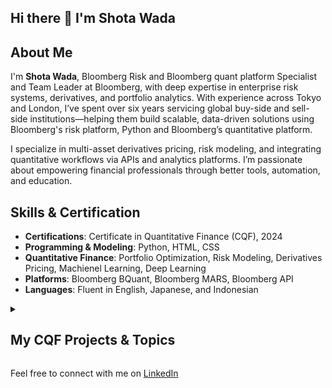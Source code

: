 ## Hi there 👋 I'm Shota Wada

## About Me
I'm **Shota Wada**, Bloomberg Risk and Bloomberg quant platform Specialist and Team Leader at Bloomberg, with deep expertise in enterprise risk systems, derivatives, and portfolio analytics. With experience across Tokyo and London, I’ve spent over six years servicing global buy-side and sell-side institutions—helping them build scalable, data-driven solutions using Bloomberg's risk platform, Python and Bloomberg’s quantitative platform.

I specialize in multi-asset derivatives pricing, risk modeling, and integrating quantitative workflows via APIs and analytics platforms. I’m passionate about empowering financial professionals through better tools, automation, and education.

## Skills & Certification
- **Certifications**: Certificate in Quantitative Finance (CQF), 2024
- **Programming & Modeling**: Python, HTML, CSS
- **Quantitative Finance**: Portfolio Optimization, Risk Modeling, Derivatives Pricing, Machienel Learning, Deep Learning
- **Platforms**: Bloomberg BQuant, Bloomberg MARS, Bloomberg API
- **Languages**: Fluent in English, Japanese, and Indonesian  

<details>
  <summary><h2>My CQF Projects & Topics</h2></summary>

### [Portfolio Optmial Allocation and Value-at-Risk (VaR)](https://github.com/shota-wada/optimal_portfolio_allocation)
- Derive and implement analytical solution for Global Minimum Variance (GMV) using Lagrangian optimization, and computed optimal asset allocation from provided volatility and correlation matrices.
- Extend mean-variance optimization to target 7% return, and analysed allocation and portfolio risk under scaled correlation regimes (x1.0, x1.3, x1.8), revealing amplification of high-correlation markets.
- Illustrated how Sharpre Ratios with vary with evaluation frequency (daily, monthly, and quarterly) and translated these into loss probabilities, to explain the illusion of increased risk with higher monitoring frequency.
- Backtesting by calculating 99% 10D VaR using rolling standard deviation, and identifying the breach events during market stress (COVID-19, 2020-2021 coorrection) and visualized comparative risk across indices.
- Replicated rolling standard deviation with EWMA volatility using λ = 0.72. Assessed how smoother volatility inputs impact VaR estimation and breach sensitivity.

### [Asian & Lookback Options Pricing](https://github.com/shota-wada/asian_lookback_option)
- Priced path dependent exotic options (Asian Option and Lookback Option) using the risk-neutral expectation of discounted payoff under Monte Carlo simulation.
- Implemented the **Euler–Maruyama scheme** to simulate asset price paths for both Asian and Lookback options.
- Used multiple scenarios to vary strike, volatility, and maturity to observe sensitivity in exotic option pricing.
- Compared and analyzed pricing differences across option types and simulation parameters.

### [Machiene Learning for Asset Prediction: Asset Trend Classification Using SVM](https://github.com/shota-wada/machiene_learning)
- Predict short-term return trend of a selected asset (binary: uptrend = 1, downtrend = 0).
- Focused on binomial classification, avoiding label formats like `[-1, 1]`.
- Constructed an SVM classifier with a custom feature set tailored to the chosen asset (e.g. equity, ETF, crypto).
- Demonstrated moderate predictive power on directional trends
- Explored trade-offs between overfitting and generalization through regularization and kernel choice
- Evaluated feature importance using recursive elimination and information gain
- Reinforced understanding of kernel methods, hyperparameter sensitivity, and data leakage risks in financial ML.
- Highlighted limitations of predicting short-term returns in efficient markets.
- Demonstrated full-stack ML implementation including model tuning, evaluation, and interpretation.

</details>

Feel free to connect with me on [LinkedIn](https://www.linkedin.com/in/shota-wada)


<!--
**shota-wada/shota-wada** is a ✨ _special_ ✨ repository because its `README.md` (this file) appears on your GitHub profile.

Here are some ideas to get you started:

- 🔭 I’m currently working on ...
- 🌱 I’m currently learning ...
- 👯 I’m looking to collaborate on ...
- 🤔 I’m looking for help with ...
- 💬 Ask me about ...
- 📫 How to reach me: ...
- 😄 Pronouns: ...
- ⚡ Fun fact: ...
-->
